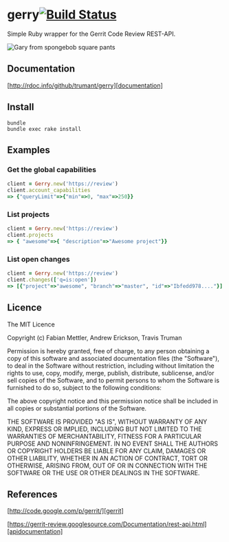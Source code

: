 # gerry[![Build Status](https://travis-ci.org/trumant/gerry.svg)][travis]

Simple Ruby wrapper for the Gerrit Code Review REST-API.

![Gary from spongebob square pants](http://en.spongepedia.org/images/3/37/Garry.jpg)

[travis]: https://travis-ci.org/trumant/gerry

## Documentation
[http://rdoc.info/github/trumant/gerry][documentation]

[documentation]: http://rdoc.info/github/trumant/gerry

## Install
```
bundle
bundle exec rake install
```

## Examples
### Get the global capabilities
```ruby
client = Gerry.new('https://review')
client.account_capabilities
=> {"queryLimit"=>{"min"=>0, "max"=>250}}
```

### List projects
```ruby
client = Gerry.new('https://review')
client.projects
=> { "awesome"=>{ "description"=>"Awesome project"}}
```

### List open changes
```ruby
client = Gerry.new('https://review')
client.changes(['q=is:open'])
=> [{"project"=>"awesome", "branch"=>"master", "id"=>"Ibfedd978...."}]
```

## Licence
The MIT Licence

Copyright (c) Fabian Mettler, Andrew Erickson, Travis Truman

Permission is hereby granted, free of charge, to any person obtaining a copy of this software and associated documentation files (the "Software"), to deal in the Software without restriction, including without limitation the rights to use, copy, modify, merge, publish, distribute, sublicense, and/or sell copies of the Software, and to permit persons to whom the Software is furnished to do so, subject to the following conditions:

The above copyright notice and this permission notice shall be included in all copies or substantial portions of the Software.

THE SOFTWARE IS PROVIDED "AS IS", WITHOUT WARRANTY OF ANY KIND, EXPRESS OR IMPLIED, INCLUDING BUT NOT LIMITED TO THE WARRANTIES OF MERCHANTABILITY, FITNESS FOR A PARTICULAR PURPOSE AND NONINFRINGEMENT. IN NO EVENT SHALL THE AUTHORS OR COPYRIGHT HOLDERS BE LIABLE FOR ANY CLAIM, DAMAGES OR OTHER LIABILITY, WHETHER IN AN ACTION OF CONTRACT, TORT OR OTHERWISE, ARISING FROM, OUT OF OR IN CONNECTION WITH THE SOFTWARE OR THE USE OR OTHER DEALINGS IN THE SOFTWARE.

## References
[http://code.google.com/p/gerrit/][gerrit]

[gerrit]: http://code.google.com/p/gerrit/

[https://gerrit-review.googlesource.com/Documentation/rest-api.html][apidocumentation]

[apidocumentation]: https://gerrit-review.googlesource.com/Documentation/rest-api.html
